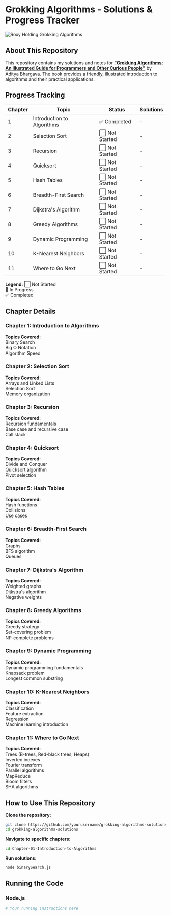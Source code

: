 # Grokking Algorithms - Solutions & Progress Tracker
![Roxy Holding Grokking Algorithms](https://github.com/cat-milk/Anime-Girls-Holding-Programming-Books/raw/master/Algorithms/Roxy_Holding_Grokking_Algorithms.png)  
<image-card alt="Grokking Algorithms" src="https://img.shields.io/badge/Book-Grokking%20Algorithms-orange" ></image-card> <image-card alt="Progress" src="https://img.shields.io/badge/Progress-0%25-red" ></image-card> <image-card alt="Language" src="https://img.shields.io/badge/Language-JavaScript-yellow" ></image-card>

## About This Repository
This repository contains my solutions and notes for [**"Grokking Algorithms: An Illustrated Guide for Programmers and Other Curious People"**](https://www.amazon.eg/-/en/Grokking-Algorithms-Illustrated-Programmers-Curious/dp/1617292230) by Aditya Bhargava. The book provides a friendly, illustrated introduction to algorithms and their practical applications.

## Progress Tracking
Chapter | Topic                 | Status         | Solutions
--------|-----------------------|----------------|----------
1       | Introduction to Algorithms | ✅ Completed | -
2       | Selection Sort          | ⬜ Not Started | -
3       | Recursion               | ⬜ Not Started | -
4       | Quicksort               | ⬜ Not Started | -
5       | Hash Tables             | ⬜ Not Started | -
6       | Breadth-First Search    | ⬜ Not Started | -
7       | Dijkstra's Algorithm    | ⬜ Not Started | -
8       | Greedy Algorithms       | ⬜ Not Started | -
9       | Dynamic Programming     | ⬜ Not Started | -
10      | K-Nearest Neighbors     | ⬜ Not Started | -
11      | Where to Go Next        | ⬜ Not Started | -

**Legend:**
⬜ Not Started  
🔄 In Progress  
✅ Completed

## Chapter Details

### Chapter 1: Introduction to Algorithms
**Topics Covered:**  
Binary Search  
Big O Notation  
Algorithm Speed

### Chapter 2: Selection Sort
**Topics Covered:**  
Arrays and Linked Lists  
Selection Sort  
Memory organization

### Chapter 3: Recursion
**Topics Covered:**  
Recursion fundamentals  
Base case and recursive case  
Call stack

### Chapter 4: Quicksort
**Topics Covered:**  
Divide and Conquer  
Quicksort algorithm  
Pivot selection

### Chapter 5: Hash Tables
**Topics Covered:**  
Hash functions  
Collisions  
Use cases

### Chapter 6: Breadth-First Search
**Topics Covered:**  
Graphs  
BFS algorithm  
Queues

### Chapter 7: Dijkstra's Algorithm
**Topics Covered:**  
Weighted graphs  
Dijkstra's algorithm  
Negative weights

### Chapter 8: Greedy Algorithms
**Topics Covered:**  
Greedy strategy  
Set-covering problem  
NP-complete problems

### Chapter 9: Dynamic Programming
**Topics Covered:**  
Dynamic programming fundamentals  
Knapsack problem  
Longest common substring

### Chapter 10: K-Nearest Neighbors
**Topics Covered:**  
Classification  
Feature extraction  
Regression  
Machine learning introduction

### Chapter 11: Where to Go Next
**Topics Covered:**  
Trees (B-trees, Red-black trees, Heaps)  
Inverted indexes  
Fourier transform  
Parallel algorithms  
MapReduce  
Bloom filters  
SHA algorithms

## How to Use This Repository
**Clone the repository:**  
```bash
git clone https://github.com/yourusername/grokking-algorithms-solutions.git
cd grokking-algorithms-solutions
```

**Navigate to specific chapters:**  
```bash
cd Chapter-01-Introduction-to-Algorithms
```

**Run solutions:**  
```bash
node binarySearch.js
```

## Running the Code

### Node.js  
```bash
# Your running instructions here
```
